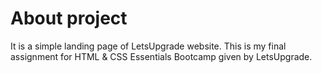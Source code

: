 # About project
It is a simple landing page of LetsUpgrade website. This is my final assignment for HTML & CSS Essentials Bootcamp given by LetsUpgrade.
